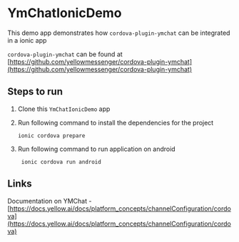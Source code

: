 # YmChatIonicDemo

This demo app demonstrates how `cordova-plugin-ymchat` can be integrated in a ionic app

`cordova-plugin-ymchat` can be found at [https://github.com/yellowmessenger/cordova-plugin-ymchat](https://github.com/yellowmessenger/cordova-plugin-ymchat)

## Steps to run

1. Clone this `YmChatIonicDemo` app

2. Run following command to install the dependencies for the project
   ```
   ionic cordova prepare
   ```
3. Run following command to run application on android
   ```
    ionic cordova run android
   ```

## Links

Documentation on YMChat - [https://docs.yellow.ai/docs/platform_concepts/channelConfiguration/cordova](https://docs.yellow.ai/docs/platform_concepts/channelConfiguration/cordova)
